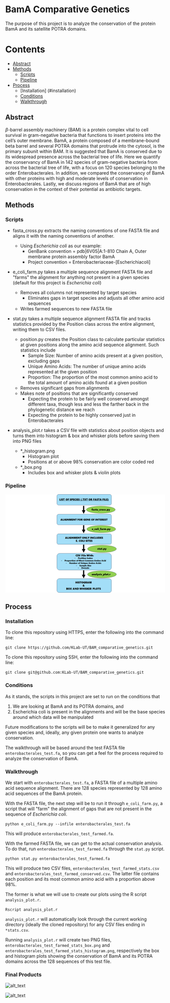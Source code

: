 # BamA Comparative Genetics

The purpose of this project is to analyze the conservation of the protein BamA and its
satellite POTRA domains.

# Contents

- [Abstract](#abstract)
- [Methods](#methods)
  - [Scripts](#scripts)
  - [Pipeline](#pipeline)
- [Process](#process)
  - [Installation] (#installation)
  - [Conditions](#conditions)
  - [Walkthrough](#walkthrough)

## Abstract

$\beta$-barrel assembly machinery (BAM) is a protein complex vital to cell
survival in gram-negative bacteria that functions to insert proteins into the
cell’s outer membrane. BamA, a protein composed of a membrane-bound beta barrel
and several POTRA domains that protrude into the cytosol, is the primary subunit
within BAM. It is suggested that BamA is conserved due to its widespread
presence across the bacterial tree of life. Here we quantify the conservancy of
BamA in 142 species of gram-negative bacteria from across the bacterial tree of
life, with a focus on 120 species belonging to the order Enterobacterales. In
addition, we compared the conservancy of BamA with other proteins with high and
moderate levels of conservation in Enterobacterales. Lastly, we discuss regions
of BamA that are of high conservation in the context of their potential as
antibiotic targets.

## Methods

### Scripts

* fasta_cross.py extracts the naming conventions of one FASTA file and aligns it
  with the naming conventions of another.
  * Using *Escherichia coli* as our example:
    * GenBank convention = pdb|6V05|A:1-810 Chain A, Outer membrane protein
      assembly factor BamA
    * Project convention = Enterobacteriaceae-[Escherichiacoli]

* e_coli_farm.py takes a multiple sequence alignment FASTA file and "farms" the
  alignment for anything not present in a given species (default for this
  project is *Escherichia coli*)
  * Removes all columns not represented by target species
    * Eliminates gaps in target species and adjusts all other amino acid
      sequences
  * Writes farmed sequences to new FASTA file

* stat.py takes a multiple sequence alignment FASTA file and tracks statistics
provided by the Position class across the entire alignment, writing them to CSV
files.
  * position.py creates the Position class to calculate particular statistics at
given positions along the amino acid sequence alignment. Such statistics include
    * Sample Size: Number of amino acids present at a given position, excluding
    gaps
    * Unique Amino Acids: The number of unique amino acids represented at the given
    position
    * Proportion: The proportion of the most common amino acid to the total
    amount of amino acids found at a given position
  * Removes significant gaps from alignments
  * Makes note of positions that are significantly conserved
    * Expecting the protein to be fairly well conserved amongst different taxa,
      though less and less the farther back in the phylogenetic distance we reach
    * Expecting the protein to be highly conserved just in Enterobacterales

* analysis_plot.r takes a CSV file with statistics about position objects and
  turns them into histogram & box and whisker plots before saving them into PNG
  files
   * \*_histogram.png
     * Histogram plot
     * Positions at or above 98% conservation are color coded red
   * \*_box.png
     * Includes box and whisker plots & violin plots

### Pipeline

![alt text](Pipeline.png "Script Pipeline for Data")

## Process

### Installation

To clone this repository using HTTPS, enter the following into the command line:

    git clone https://github.com/KLab-UT/BAM_comparative_genetics.git

To clone this repository using SSH, enter the following into the command line:

    git clone git@github.com:KLab-UT/BAM_comparative_genetics.git

### Conditions

As it stands, the scripts in this project are set to run on the conditions that

1. We are looking at BamA and its POTRA domains, and
2. Escherichia coli is present in the alignments and will be the base species
   around which data will be manipulated

Future modifications to the scripts will be to make it generalized for any given
species and, ideally, any given protein one wants to analyze conservation.

The walkthrough will be based around the test FASTA file
`enterobacterales_test.fa`, so you can get a feel for the process required to
analyze the conservation of BamA.

### Walkthrough

We start with `enterobacterales_test.fa`, a FASTA file of a multiple amino acid
sequence alignment. There are 128 species represented by 128 amino acid
sequences of the BamA protein.

With the FASTA file, the next step will be to run it through `e_coli_farm.py`,
a script that will "farm" the alignment of gaps that are not present in the
sequence of *Escherichia coli*.

    python e_coli_farm.py --infile enterobacterales_test.fa

This will produce `enterobacterales_test_farmed.fa`.

With the farmed FASTA file, we can get to the actual conservation analysis. To
do that, run `enterobacterales_test_farmed.fa` through the `stat.py` script.

    python stat.py enterobacterales_test_farmed.fa

This will produce two CSV files, `enterobacterales_test_farmed_stats.csv` and
`enterobacterales_test_farmed_conserved.csv`. The latter file contains each
position and its most common amino acid with a proportion above 98%.

The former is what we will use to create our plots using the R script
`analysis_plot.r`.

    Rscript analysis_plot.r

`analysis_plot.r` will automatically look through the current working directory
(ideally the cloned repository) for any CSV files ending in `*stats.csv`.

Running `analysis_plot.r` will create two PNG files,
`enterobacterales_test_farmed_stats_box.png` and
`enterobacterales_test_farmed_stats_histogram.png`, respectively the box and
histogram plots showing the conservation of BamA and its POTRA domains across
the 128 sequences of this test file.

### Final Products

![alt_text](box_test.png "Box plot you should see after running
enterobacterales_test.fa through all the necessary scripts.")

![alt_text](histogram_test.png "Histogram plot you should see after running
enterobacterales_test.fa through all the necessary scripts.")
